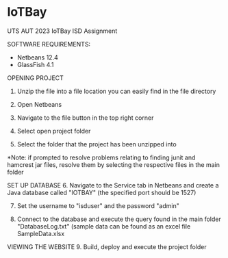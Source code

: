 # IoTBay
UTS AUT 2023 IoTBay ISD Assignment

SOFTWARE REQUIREMENTS:
- Netbeans 12.4
- GlassFish 4.1

OPENING PROJECT
1. Unzip the file into a file location you can easily find in the file directory

2. Open Netbeans 

3. Navigate to the file button in the top right corner

4. Select open project folder

5. Select the folder that the project has been unzipped into

*Note: if prompted to resolve problems relating to finding junit and hamcrest jar files, resolve them by selecting the respective files in the main folder

SET UP DATABASE
6. Navigate to the Service tab in Netbeans and create a Java database called "IOTBAY" (the specified port should be 1527)

7. Set the username to "isduser" and the password "admin"

8. Connect to the database and execute the query found in the main folder "DatabaseLog.txt" (sample data can be found as an excel file SampleData.xlsx

VIEWING THE WEBSITE
9. Build, deploy and execute the project folder
